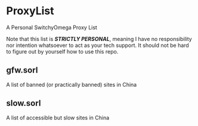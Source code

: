 # ProxyList
A Personal SwitchyOmega Proxy List

Note that this list is ***STRICTLY PERSONAL***, meaning I have no responsibility nor intention whatsoever to act as your tech support. It should not be hard to figure out by yourself how to use this repo.

## gfw.sorl
A list of banned (or practically banned) sites in China

## slow.sorl
A list of accessible but slow sites in China
